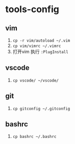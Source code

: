 # tools-config
## vim
1. `cp -r vim/autoload ~/.vim`
2. `cp vim/vimrc ~/.vimrc`
3. 打开vim 执行 `:PlugInstall`

## vscode
1. `cp vscode/ ~/vscode/`

## git
1. `cp gitconfig ~/.gitconfig`

## bashrc
1. `cp bashrc ~/.bashrc`

